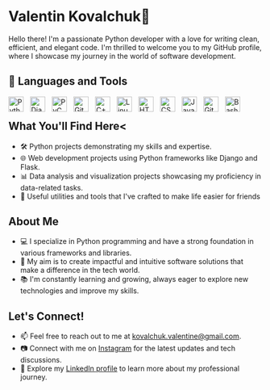 # Valentin Kovalchuk👋
Hello there! I'm a passionate Python developer with a love for writing clean, efficient, and elegant code. I'm thrilled to welcome you to my GitHub profile, where I showcase my journey in the world of software development.

## 🧰 Languages and Tools
<img align="left" alt="Python" width="30px" style="padding-right:10px;" src="https://cdn.jsdelivr.net/gh/devicons/devicon/icons/python/python-original.svg" />
<img align="left" alt="Django" width="30px" style="padding-right:10px;" src="https://cdn.jsdelivr.net/gh/devicons/devicon/icons/django/django-plain.svg" />
<img align="left" alt="PyCharm" width="30px" style="padding-right:10px;" src="https://cdn.jsdelivr.net/gh/devicons/devicon/icons/pycharm/pycharm-original.svg" />
<img align="left" alt="Git" width="30px" style="padding-right:10px;" src="https://cdn.jsdelivr.net/gh/devicons/devicon/icons/git/git-original.svg" />
<img align="left" alt="C++" width="30px" style="padding-right:10px;" src="https://cdn.jsdelivr.net/gh/devicons/devicon/icons/cplusplus/cplusplus-line.svg" />
<img align="left" alt="Linux" width="30px" style="padding-right:10px;" src="https://cdn.jsdelivr.net/gh/devicons/devicon/icons/linux/linux-original.svg" />
<img align="left" alt="HTML" width="30px" style="padding-right:10px;" src="https://cdn.jsdelivr.net/gh/devicons/devicon/icons/html5/html5-plain.svg" />
<img align="left" alt="CSS" width="30px" style="padding-right:10px;" src="https://cdn.jsdelivr.net/gh/devicons/devicon/icons/css3/css3-plain.svg" />
<img align="left" alt="JavaScript" width="30px" style="padding-right:10px;" src="https://cdn.jsdelivr.net/gh/devicons/devicon/icons/javascript/javascript-plain.svg" />
<img align="left" alt="GitHub" width="30px" style="padding-right:10px;" src="https://cdn.jsdelivr.net/gh/devicons/devicon/icons/github/github-original.svg" />
<img align="left" alt="Bash" width="30px" style="padding-right:10px;" src="https://cdn.jsdelivr.net/gh/devicons/devicon/icons/bash/bash-original.svg" />
<br />

## What You'll Find Here<
  <ul>
    <li>🛠️ Python projects demonstrating my skills and expertise.</li>
    <li>🌐 Web development projects using Python frameworks like Django and Flask.</li>
    <li>📊 Data analysis and visualization projects showcasing my proficiency in data-related tasks.</li>
    <li>🔧 Useful utilities and tools that I've crafted to make life easier for friends</li>
  </ul>
  
## About Me
<ul>
    <li>💻 I specialize in Python programming and have a strong foundation in various frameworks and libraries.</li>
    <li>🌟 My aim is to create impactful and intuitive software solutions that make a difference in the tech world.</li>
    <li>📚 I'm constantly learning and growing, always eager to explore new technologies and improve my skills.</li>
  </ul>


## Let's Connect!
  <ul>
    <li>📫 Feel free to reach out to me at <a href="mailto:kovalchuk.valentine@gmail.com">kovalchuk.valentine@gmail.com</a>.</li>
    <li>📷 Connect with me on <a href="https://www.instagram.com/valent_nk/">Instagram</a> for the latest updates and tech discussions.</li>
    <li>💼 Explore my <a href="https://www.linkedin.com/in/valentin-kovalchuk-743597290/">LinkedIn profile</a> to learn more about my professional journey.</li>
  </ul>
<!--
**KovalchukValentin/KovalchukValentin** is a ✨ _special_ ✨ repository because its `README.md` (this file) appears on your GitHub profile.
